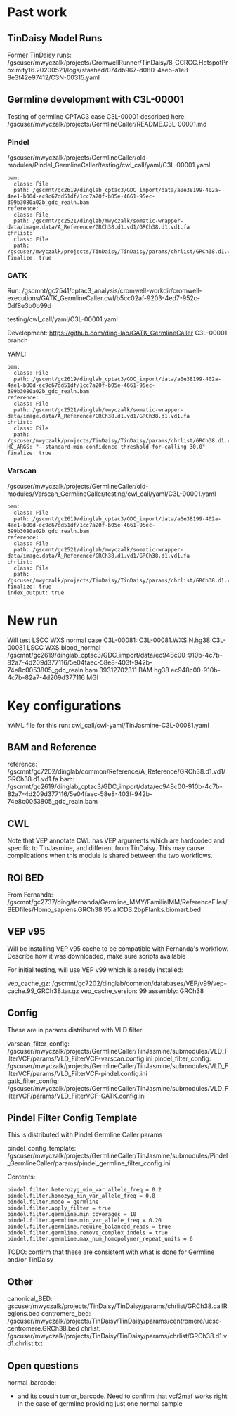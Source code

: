 # Past work

## TinDaisy Model Runs
Former TinDaisy runs: /gscuser/mwyczalk/projects/CromwellRunner/TinDaisy/8_CCRCC.HotspotProximity16.20200521/logs/stashed/074db967-d080-4ae5-a1e8-8e3f42e97412/C3N-00315.yaml


## Germline development with C3L-00001
Testing of germline CPTAC3 case C3L-00001 described here:
/gscuser/mwyczalk/projects/GermlineCaller/README.C3L-00001.md

### Pindel
/gscuser/mwyczalk/projects/GermlineCaller/old-modules/Pindel_GermlineCaller/testing/cwl_call/yaml/C3L-00001.yaml
```
bam:
  class: File
  path: /gscmnt/gc2619/dinglab_cptac3/GDC_import/data/a0e38199-402a-4ae1-b00d-ec9c67dd51df/1cc7a20f-b05e-4661-95ec-399b3080a02b_gdc_realn.bam
reference:
  class: File
  path: /gscmnt/gc2521/dinglab/mwyczalk/somatic-wrapper-data/image.data/A_Reference/GRCh38.d1.vd1/GRCh38.d1.vd1.fa
chrlist:
  class: File
  path: /gscuser/mwyczalk/projects/TinDaisy/TinDaisy/params/chrlist/GRCh38.d1.vd1.chrlist.txt
finalize: true
```

### GATK

Run:
/gscmnt/gc2541/cptac3_analysis/cromwell-workdir/cromwell-executions/GATK_GermlineCaller.cwl/b5cc02af-9203-4ed7-952c-0df8e3b0b99d

testing/cwl_call/yaml/C3L-00001.yaml

Development:
https://github.com/ding-lab/GATK_GermlineCaller
    C3L-00001 branch 

YAML:
```
bam:
  class: File
  path: /gscmnt/gc2619/dinglab_cptac3/GDC_import/data/a0e38199-402a-4ae1-b00d-ec9c67dd51df/1cc7a20f-b05e-4661-95ec-399b3080a02b_gdc_realn.bam
reference:
  class: File
  path: /gscmnt/gc2521/dinglab/mwyczalk/somatic-wrapper-data/image.data/A_Reference/GRCh38.d1.vd1/GRCh38.d1.vd1.fa
chrlist:
  class: File
  path: /gscuser/mwyczalk/projects/TinDaisy/TinDaisy/params/chrlist/GRCh38.d1.vd1.chrlist.txt
HC_ARGS: "--standard-min-confidence-threshold-for-calling 30.0"
finalize: true
```

### Varscan
/gscuser/mwyczalk/projects/GermlineCaller/old-modules/Varscan_GermlineCaller/testing/cwl_call/yaml/C3L-00001.yaml
```
bam:
  class: File
  path: /gscmnt/gc2619/dinglab_cptac3/GDC_import/data/a0e38199-402a-4ae1-b00d-ec9c67dd51df/1cc7a20f-b05e-4661-95ec-399b3080a02b_gdc_realn.bam
reference:
  class: File
  path: /gscmnt/gc2521/dinglab/mwyczalk/somatic-wrapper-data/image.data/A_Reference/GRCh38.d1.vd1/GRCh38.d1.vd1.fa
chrlist:
  class: File
  path: /gscuser/mwyczalk/projects/TinDaisy/TinDaisy/params/chrlist/GRCh38.d1.vd1.chrlist.txt
finalize: true
index_output: true
```

# New run
Will test LSCC WXS normal case C3L-00081:
C3L-00081.WXS.N.hg38    C3L-00081   LSCC    WXS blood_normal    /gscmnt/gc2619/dinglab_cptac3/GDC_import/data/ec948c00-910b-4c7b-82a7-4d209d377116/5e04faec-58e8-403f-942b-74e8c0053805_gdc_realn.bam   39312702311 BAM hg38    ec948c00-910b-4c7b-82a7-4d209d377116    MGI


# Key configurations

YAML file for this run: cwl_call/cwl-yaml/TinJasmine-C3L-00081.yaml

## BAM and Reference
reference:  /gscmnt/gc7202/dinglab/common/Reference/A_Reference/GRCh38.d1.vd1/GRCh38.d1.vd1.fa
bam: /gscmnt/gc2619/dinglab_cptac3/GDC_import/data/ec948c00-910b-4c7b-82a7-4d209d377116/5e04faec-58e8-403f-942b-74e8c0053805_gdc_realn.bam 


## CWL

Note that VEP annotate CWL has VEP arguments which are hardcoded and specific to TinJasmine, and different
from TinDaisy.  This may cause complications when this module is shared between the two workflows.

## ROI BED

From Fernanda:
/gscmnt/gc2737/ding/fernanda/Germline_MMY/FamilialMM/ReferenceFiles/BEDfiles/Homo_sapiens.GRCh38.95.allCDS.2bpFlanks.biomart.bed

## VEP v95

Will be installing VEP v95 cache to be compatible with Fernanda's workflow.
Describe how it was downloaded, make sure scripts available

For initial testing, will use VEP v99 which is already installed:

vep_cache_gz: /gscmnt/gc7202/dinglab/common/databases/VEP/v99/vep-cache.99_GRCh38.tar.gz
vep_cache_version: 99
assembly: GRCh38

## Config
These are in params distributed with VLD filter

varscan_filter_config:  /gscuser/mwyczalk/projects/GermlineCaller/TinJasmine/submodules/VLD_FilterVCF/params/VLD_FilterVCF-varscan.config.ini
pindel_filter_config:  /gscuser/mwyczalk/projects/GermlineCaller/TinJasmine/submodules/VLD_FilterVCF/params/VLD_FilterVCF-pindel.config.ini  
gatk_filter_config:  /gscuser/mwyczalk/projects/GermlineCaller/TinJasmine/submodules/VLD_FilterVCF/params/VLD_FilterVCF-GATK.config.ini


## Pindel Filter Config Template

This is distributed with Pindel Germline Caller params

pindel_config_template:  /gscuser/mwyczalk/projects/GermlineCaller/TinJasmine/submodules/Pindel_GermlineCaller/params/pindel_germline_filter_config.ini

Contents:
```
pindel.filter.heterozyg_min_var_allele_freq = 0.2
pindel.filter.homozyg_min_var_allele_freq = 0.8
pindel.filter.mode = germline
pindel.filter.apply_filter = true
pindel.filter.germline.min_coverages = 10
pindel.filter.germline.min_var_allele_freq = 0.20
pindel.filter.germline.require_balanced_reads = true
pindel.filter.germline.remove_complex_indels = true
pindel.filter.germline.max_num_homopolymer_repeat_units = 6
```

TODO: confirm that these are consistent with what is done for Germline and/or TinDaisy


## Other

canonical_BED:  gscuser/mwyczalk/projects/TinDaisy/TinDaisy/params/chrlist/GRCh38.callRegions.bed
centromere_bed: /gscuser/mwyczalk/projects/TinDaisy/TinDaisy/params/centromere/ucsc-centromere.GRCh38.bed
chrlist: /gscuser/mwyczalk/projects/TinDaisy/TinDaisy/params/chrlist/GRCh38.d1.vd1.chrlist.txt

## Open questions

normal_barcode: 
  - and its cousin tumor_barcode.  Need to confirm that vcf2maf works right in the case of germline providing just one normal sample
